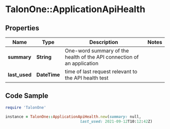 # TalonOne::ApplicationApiHealth

## Properties

Name | Type | Description | Notes
------------ | ------------- | ------------- | -------------
**summary** | **String** | One-word summary of the health of the API connection of an application | 
**last_used** | **DateTime** | time of last request relevant to the API health test | 

## Code Sample

```ruby
require 'TalonOne'

instance = TalonOne::ApplicationApiHealth.new(summary: null,
                                 last_used: 2021-09-12T10:12:42Z)
```


